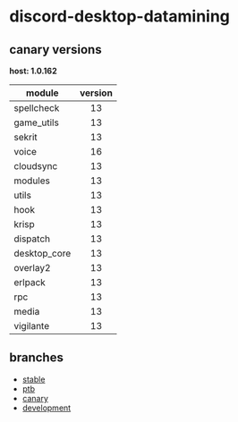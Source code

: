 # discord-desktop-datamining

## canary versions

**host: 1.0.162**

| module | version |
| ------ | :-----: |
| spellcheck | 13 |
| game_utils | 13 |
| sekrit | 13 |
| voice | 16 |
| cloudsync | 13 |
| modules | 13 |
| utils | 13 |
| hook | 13 |
| krisp | 13 |
| dispatch | 13 |
| desktop_core | 13 |
| overlay2 | 13 |
| erlpack | 13 |
| rpc | 13 |
| media | 13 |
| vigilante | 13 |

## branches

- [stable](https://github.com/OpenAsar/discord-desktop-datamining/tree/stable)
- [ptb](https://github.com/OpenAsar/discord-desktop-datamining/tree/ptb)
- [canary](https://github.com/OpenAsar/discord-desktop-datamining/tree/canary)
- [development](https://github.com/OpenAsar/discord-desktop-datamining/tree/development)